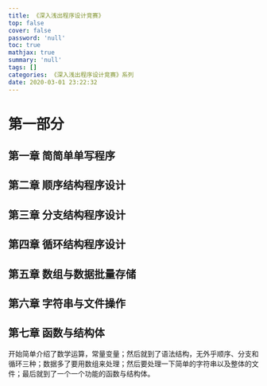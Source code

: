 ```yaml
---
title: 《深入浅出程序设计竞赛》
top: false
cover: false
password: 'null'
toc: true
mathjax: true
summary: 'null'
tags: []
categories: 《深入浅出程序设计竞赛》系列
date: 2020-03-01 23:22:32
---
```


# 第一部分

## 第一章 简简单单写程序

## 第二章 顺序结构程序设计

## 第三章 分支结构程序设计

## 第四章 循环结构程序设计

## 第五章 数组与数据批量存储

## 第六章 字符串与文件操作

## 第七章 函数与结构体

开始简单介绍了数学运算，常量变量；然后就到了语法结构，无外乎顺序、分支和循环三种；数据多了要用数组来处理；然后要处理一下简单的字符串以及整体的文件；最后就到了一个一个功能的函数与结构体。